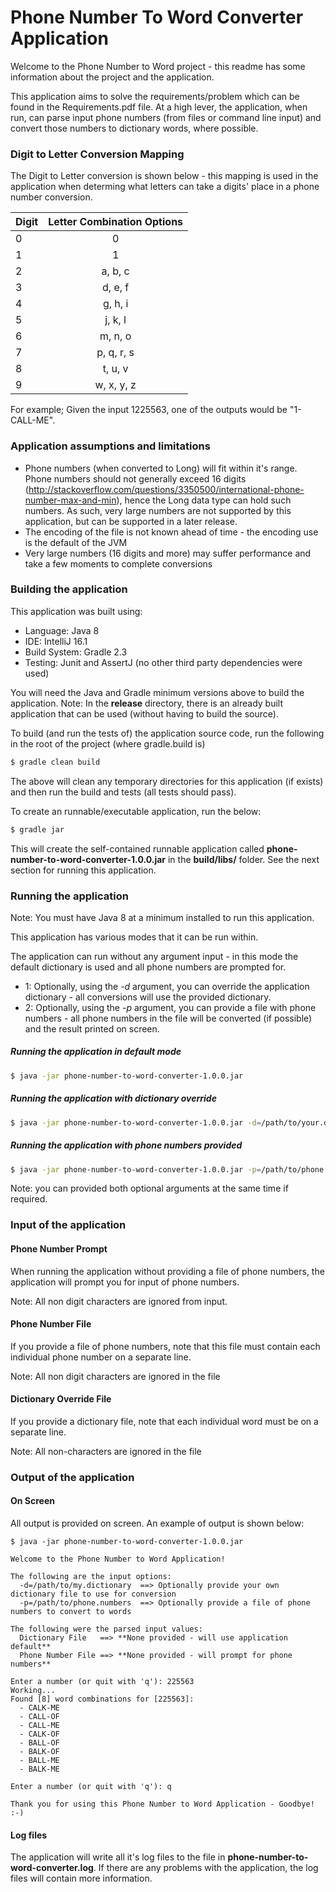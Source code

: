 # Phone Number To Word Converter Application

Welcome to the Phone Number to Word project - this readme has some information about the project and the application.

This application aims to solve the requirements/problem which can be found in the Requirements.pdf file.
At a high lever, the application, when run, can parse input phone numbers (from files or command line input) and convert
those numbers to dictionary words, where possible.

### Digit to Letter Conversion Mapping
The Digit to Letter conversion is shown below - this mapping is used in the application when determing what letters
can take a digits' place in a phone number conversion.

| Digit         | Letter Combination Options |
| ------------- |:--------------------------:|
| 0             | 0                          |
| 1             | 1                          |
| 2             | a, b, c                    |
| 3             | d, e, f                    |
| 4             | g, h, i                    |
| 5             | j, k, l                    |
| 6             | m, n, o                    |
| 7             | p, q, r, s                 |
| 8             | t, u, v                    |
| 9             | w, x, y, z                 |

For example; Given the input 1225563, one of the outputs would be "1-CALL-ME".

### Application assumptions and limitations

- Phone numbers (when converted to Long) will fit within it's range. Phone numbers should not generally exceed 16 digits
(http://stackoverflow.com/questions/3350500/international-phone-number-max-and-min), hence the Long data type can hold such numbers. As such,
  very large numbers are not supported by this application, but can be supported in a later release.
- The encoding of the file is not known ahead of time - the encoding use is the default of the JVM
- Very large numbers (16 digits and more) may suffer performance and take a few moments to complete conversions

### Building the application

This application was built using:
  - Language: Java 8
  - IDE: IntelliJ 16.1
  - Build System: Gradle 2.3
  - Testing: Junit and AssertJ (no other third party dependencies were used)

You will need the Java and Gradle minimum versions above to build the application.
Note: In the **release** directory, there is an already built application that can be used (without having to build the source).

To build (and run the tests of) the application source code, run the following in the root of the project (where gradle.build is)
```sh
$ gradle clean build
```
The above will clean any temporary directories for this application (if exists) and then run the build and tests (all tests should pass).

To create an runnable/executable application, run the below:
```sh
$ gradle jar
```
This will create the self-contained runnable application called **phone-number-to-word-converter-1.0.0.jar** in the **build/libs/** folder. See the next section for running this application.

### Running the application
Note: You must have Java 8 at a minimum installed to run this application.

This application has various modes that it can be run within.

The application can run without any argument input - in this mode the default dictionary is used and all phone numbers are prompted for.
- 1: Optionally, using the *-d* argument, you can override the application dictionary - all conversions will use the provided dictionary.
- 2: Optionally, using the *-p* argument, you can provide a file with phone numbers - all phone numbers in the file will be converted (if possible) and the result printed on screen.

##### Running the application in default mode
```sh
$ java -jar phone-number-to-word-converter-1.0.0.jar
```
##### Running the application with dictionary override
```sh
$ java -jar phone-number-to-word-converter-1.0.0.jar -d=/path/to/your.dict
```
##### Running the application with phone numbers provided
```sh
$ java -jar phone-number-to-word-converter-1.0.0.jar -p=/path/to/phone.numbers.txt
```

Note: you can provided both optional arguments at the same time if required.

### Input of the application

#### Phone Number Prompt
When running the application without providing a file of phone numbers, the application will prompt you for input of phone numbers.

Note: All non digit characters are ignored from input.

#### Phone Number File
If you provide a file of phone numbers, note that this file must contain each individual phone number on a separate line.

Note: All non digit characters are ignored in the file

#### Dictionary Override File
If you provide a dictionary file, note that each individual word must be on a separate line.

Note: All non-characters are ignored in the file


### Output of the application
#### On Screen
All output is provided on screen. An example of output is shown below:
```
$ java -jar phone-number-to-word-converter-1.0.0.jar

Welcome to the Phone Number to Word Application!

The following are the input options:
  -d=/path/to/my.dictionary  ==> Optionally provide your own dictionary file to use for conversion
  -p=/path/to/phone.numbers  ==> Optionally provide a file of phone numbers to convert to words

The following were the parsed input values:
  Dictionary File   ==> **None provided - will use application default**
  Phone Number File ==> **None provided - will prompt for phone numbers**

Enter a number (or quit with 'q'): 225563
Working...
Found [8] word combinations for [225563]:
  - CALK-ME
  - CALL-OF
  - CALL-ME
  - CALK-OF
  - BALL-OF
  - BALK-OF
  - BALL-ME
  - BALK-ME

Enter a number (or quit with 'q'): q

Thank you for using this Phone Number to Word Application - Goodbye! :-)
```

#### Log files
The application will write all it's log files to the file in **phone-number-to-word-converter.log**.
If there are any problems with the application, the log files will contain more information.

